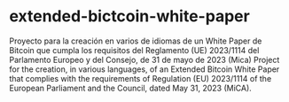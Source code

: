 # extended-bictcoin-white-paper
Proyecto para la creación en varios de idiomas de un White Paper de Bitcoin que cumpla los requisitos del Reglamento (UE) 2023/1114 del Parlamento Europeo y del Consejo, de 31 de mayo de 2023 (Mica)
Project for the creation, in various languages, of an Extended Bitcoin White Paper that complies with the requirements of Regulation (EU) 2023/1114 of the European Parliament and the Council, dated May 31, 2023 (MiCA).
